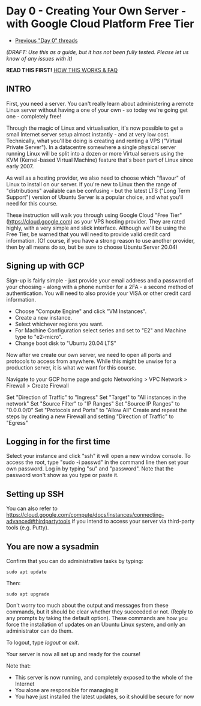 # Day 0 - Creating Your Own Server - with Google Cloud Platform Free Tier

* [Previous "Day 0" threads](https://www.reddit.com/r/linuxupskillchallenge/search/?q=Day%200&restrict_sr=1)

_(DRAFT: Use this as a guide, but it has not been fully tested. Please let us know of any issues with it)_

**READ THIS FIRST!** [HOW THIS WORKS & FAQ](https://www.reddit.com/r/linuxupskillchallenge/comments/njlg3w/how_this_works/)

## INTRO

First, you need a server. You can't really learn about administering a remote Linux server without having a one of your own - so today we're going get one - completely free!

Through the magic of Linux and virtualisation, it's now possible to get a small Internet server setup almost instantly - and at very low cost. Technically, what you'll be doing is creating and renting a VPS  ("Virtual Private Server"). In a datacentre somewhere a single physical server running Linux will be split into a dozen or more Virtual servers using the KVM (Kernel-based Virtual Machine) feature that's been part of Linux since early 2007.

As well as a hosting provider, we also need to choose which "flavour" of Linux to install on our server. If you're new to Linux then the range of "distributions" available can be confusing - but the latest LTS ("Long Term Support") version of Ubuntu Server is a popular choice, and what you'll need for this course.

These instruction will walk you through using Google Cloud "Free Tier" (<https://cloud.google.com>) as your VPS hosting provider. They are rated highly, with a very simple and slick interface. Although we'll be using the Free Tier, be warned that you will need to provide valid credit card information. (Of course, if you have a strong reason to use another provider, then by all means do so, but be sure to choose Ubuntu Server 20.04)

## Signing up with GCP

Sign-up is fairly simple - just provide your email address and a password of your choosing - along with a phone number for a 2FA - a second method of authentication.
You will need to also provide your VISA or other credit card information.

* Choose "Compute Engine" and click "VM Instances".
* Create a new instance.
* Select whichever regions you want.
* For Machine Configuration select series and set to "E2" and Machine type to "e2-micro".
* Change boot disk to "Ubuntu 20.04 LTS"

Now after we create our own server, we need to open all ports and protocols to access from anywhere. While this might be unwise for a production server, it is what we want for this course.

Navigate to your GCP home page and goto Networking > VPC Network > Firewall > Create Firewall

Set "Direction of Traffic" to "Ingress"
Set "Target" to "All instances in the network"
Set "Source Filter" to "IP Ranges"
Set "Source IP Ranges" to  "0.0.0.0/0"
Set "Protocols and Ports" to "Allow All"
Create and repeat the steps by creating a new Firewall and setting "Direction of Traffic" to "Egress"

## Logging in for the first time

Select your instance and click "ssh" it will open a new window console. To access the root, type "sudo -i passwd" in the command line then set your own password. Log in by typing "su" and "password". Note that the password won't show as you type or paste it.

## Setting up SSH

You can also refer to <https://cloud.google.com/compute/docs/instances/connecting-advanced#thirdpartytools> if you intend to access your server via third-party tools (e.g. Putty).

## You are now a sysadmin

Confirm that you can do administrative tasks by typing:

`sudo apt update`

Then:

`sudo apt upgrade`

Don't worry too much about the output and messages from these commands, but it should be clear whether they succeeded or not. (Reply to any prompts by taking the default option). These commands are how you force the installation of updates on an Ubuntu Linux system, and only an administrator can do them.

To logout, type _logout_ or _exit_.

Your server is now all set up and ready for the course!

Note that:

* This server is now running, and completely exposed to the whole of the Internet
* You alone are responsible for managing it
* You have just installed the latest updates, so it should be secure for now
